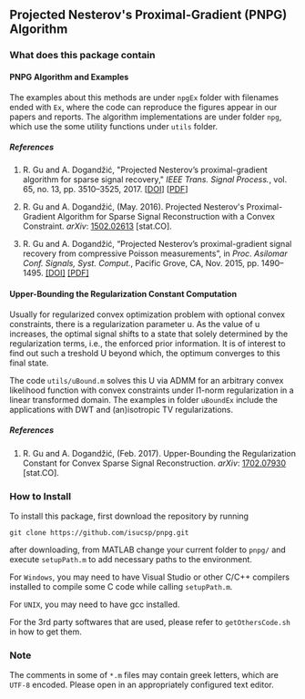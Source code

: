 ## Projected Nesterov's Proximal-Gradient (PNPG) Algorithm

### What does this package contain

#### PNPG Algorithm and Examples

The examples about this methods are under `npgEx` folder with filenames
ended with `Ex`, where the code can reproduce the figures appear in our
papers and reports.  The algorithm implementations are under folder `npg`,
which use the some utility functions under `utils` folder.

##### References

1. R. Gu and A. Dogandžić, "Projected Nesterov’s proximal-gradient
   algorithm for sparse signal recovery," *IEEE Trans. Signal Process.*,
   vol. 65, no. 13, pp. 3510–3525, 2017. 
   \[[DOI](https://doi.org/10.1109/TSP.2017.2691661)\] 
   \[[PDF](https://isucsp.github.io/pnpg/pdf/tsp_pnpg.pdf)\]

1. R. Gu and A. Dogandžić, (May. 2016). Projected Nesterov's
   Proximal-Gradient Algorithm for Sparse Signal Reconstruction with a
   Convex Constraint. *arXiv*:
   [1502.02613](http://arxiv.org/abs/1502.02613) \[stat.CO\].
   
1. R. Gu and A. Dogandžić, “Projected Nesterov’s proximal-gradient signal
   recovery from compressive Poisson measurements”, in *Proc. Asilomar
   Conf.  Signals, Syst. Comput.*, Pacific Grove, CA, Nov. 2015, pp.
   1490–1495.  [\[DOI\]](http://dx.doi.org/10.1109/ACSSC.2015.7421393)
   [\[PDF\]](http://isucsp.github.io/pnpg/pdf/asilomar2015.pdf)

<!---
R. Gu and A. Dogandžić, “Nesterov’s Proximal-Gradient Algorithms for Reconstructing Nonnegative Signals with Sparse Transform Coefficients,” 2014.
--->

#### Upper-Bounding the Regularization Constant Computation

Usually for regularized convex optimization problem with optional convex
constraints, there is a regularization parameter u. As the value of u
increases, the optimal signal shifts to a state that solely determined by
the regularization terms, i.e., the enforced prior information.  It is of
interest to find out such a treshold U beyond which, the optimum converges
to this final state.

The code `utils/uBound.m` solves this U via ADMM for an arbitrary convex
likelihood function with convex constraints under l1-norm regularization in
a linear transformed domain.  The examples in folder `uBoundEx` include the
applications with DWT and (an)isotropic TV regularizations.

##### References

1. R. Gu and A. Dogandžić, (Feb. 2017). Upper-Bounding the Regularization
   Constant for Convex Sparse Signal Reconstruction. *arXiv*:
   [1702.07930](https://arxiv.org/abs/1702.07930) \[stat.CO\].
   
### How to Install

To install this package, first download the repository by running

    git clone https://github.com/isucsp/pnpg.git

after downloading, from MATLAB change your current folder to `pnpg/`
and execute `setupPath.m` to add necessary paths to the environment.

For `Windows`, you may need to have Visual Studio or other C/C++ compilers 
installed to compile some C code while calling `setupPath.m`.

For `UNIX`, you may need to have gcc installed. 

For the 3rd party softwares that are used, please refer to 
`getOthersCode.sh` in how to get them. 

### Note

The comments in some of `*.m` files may contain greek letters, which
are `UTF-8` encoded.  Please open in an appropriately configured text
editor.

